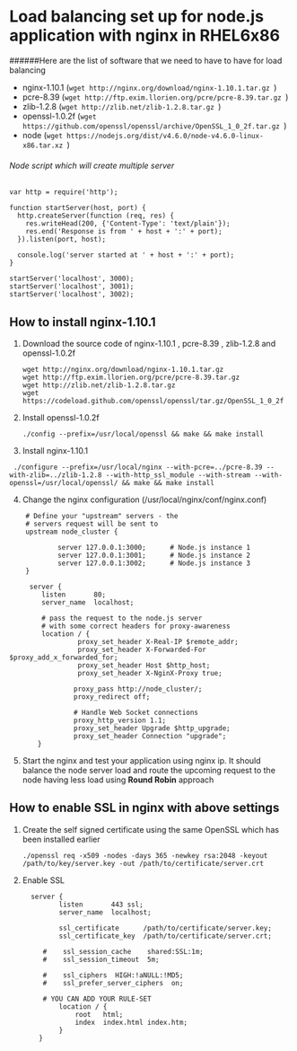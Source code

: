 Load balancing set up for node.js application with nginx in RHEL6x86
====================================================================

######Here are the list of software that we need to have to have for load balancing
- nginx-1.10.1 (``` wget http://nginx.org/download/nginx-1.10.1.tar.gz  ```)
- pcre-8.39 (``` wget http://ftp.exim.llorien.org/pcre/pcre-8.39.tar.gz  ```)
- zlib-1.2.8 (``` wget http://zlib.net/zlib-1.2.8.tar.gz  ```)
- openssl-1.0.2f (``` wget https://github.com/openssl/openssl/archive/OpenSSL_1_0_2f.tar.gz  ```)
- node (``` wget https://nodejs.org/dist/v4.6.0/node-v4.6.0-linux-x86.tar.xz  ```)

###### Node script which will create multiple server 

```
var http = require('http');

function startServer(host, port) {
  http.createServer(function (req, res) {
    res.writeHead(200, {'Content-Type': 'text/plain'});
    res.end('Response is from ' + host + ':' + port);
  }).listen(port, host);

  console.log('server started at ' + host + ':' + port);
}

startServer('localhost', 3000);
startServer('localhost', 3001);
startServer('localhost', 3002);

```

## How to install nginx-1.10.1
1. Download the source code of nginx-1.10.1 , pcre-8.39 , zlib-1.2.8 and openssl-1.0.2f
    ```
    wget http://nginx.org/download/nginx-1.10.1.tar.gz
    wget http://ftp.exim.llorien.org/pcre/pcre-8.39.tar.gz
    wget http://zlib.net/zlib-1.2.8.tar.gz
    wget https://codeload.github.com/openssl/openssl/tar.gz/OpenSSL_1_0_2f
    
    ```
2. Install openssl-1.0.2f 
  
   ```
   ./config --prefix=/usr/local/openssl && make && make install
   ```
   
3. Install nginx-1.10.1
  
  ```
   ./configure --prefix=/usr/local/nginx --with-pcre=../pcre-8.39 --with-zlib=../zlib-1.2.8 --with-http_ssl_module --with-stream --with-openssl=/usr/local/openssl/ && make && make install
  ```
  
4. Change the nginx configuration (/usr/local/nginx/conf/nginx.conf)

  ```
      # Define your "upstream" servers - the
      # servers request will be sent to
      upstream node_cluster {
  
              server 127.0.0.1:3000;      # Node.js instance 1
              server 127.0.0.1:3001;      # Node.js instance 2
              server 127.0.0.1:3002;      # Node.js instance 3
      }
      
       server {
          listen       80;
          server_name  localhost;
  
          # pass the request to the node.js server
          # with some correct headers for proxy-awareness
          location / {
                   proxy_set_header X-Real-IP $remote_addr;
                   proxy_set_header X-Forwarded-For $proxy_add_x_forwarded_for;
                   proxy_set_header Host $http_host;
                   proxy_set_header X-NginX-Proxy true;
  
                  proxy_pass http://node_cluster/;
                  proxy_redirect off;
  
                  # Handle Web Socket connections
                  proxy_http_version 1.1;
                  proxy_set_header Upgrade $http_upgrade;
                  proxy_set_header Connection "upgrade";
         }
  ```
5. Start the nginx and test your application using nginx ip. It should balance the node server load and route the upcoming request to the node having less load using **Round Robin** approach


## How to enable SSL in nginx with above settings
1. Create the self signed certificate using the same OpenSSL which has been installed earlier
  
   ```
   ./openssl req -x509 -nodes -days 365 -newkey rsa:2048 -keyout /path/to/key/server.key -out /path/to/certificate/server.crt
   ```
2. Enable SSL
   ```
     server {
            listen       443 ssl;
            server_name  localhost;
    
            ssl_certificate      /path/to/certificate/server.key;
            ssl_certificate_key  /path/to/certificate/server.crt;
    
        #    ssl_session_cache    shared:SSL:1m;
        #    ssl_session_timeout  5m;
    
        #    ssl_ciphers  HIGH:!aNULL:!MD5;
        #    ssl_prefer_server_ciphers  on;
    
        # YOU CAN ADD YOUR RULE-SET
            location / {
                root   html;
                index  index.html index.htm;
            }
       }
    ```
